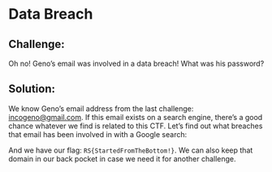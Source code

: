 # Data Breach

## Challenge:

Oh no! Geno’s email was involved in a data breach! What was his password?

## Solution:

We know Geno’s email address from the last challenge: incogeno@gmail.com. If this email exists on a search engine, there’s a good chance whatever we find is related to this CTF. Let’s find out what breaches that email has been involved in with a Google search:

And we have our flag: `RS{StartedFromTheBottom!}`. We can also keep that domain in our back pocket in case we need it for another challenge.
